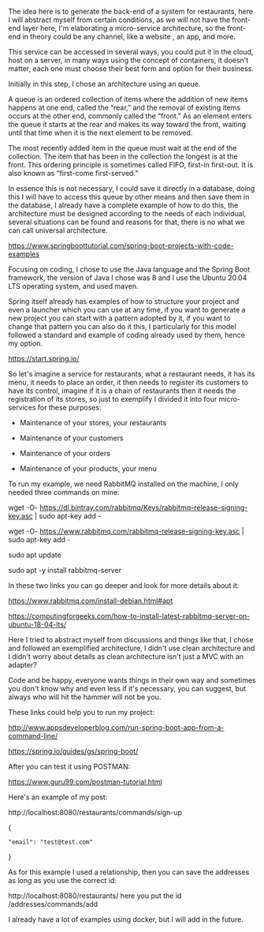 The idea here is to generate the back-end of a system for restaurants, here I will abstract myself from certain conditions, as we will not have the front-end layer here, I'm elaborating a micro-service architecture, so the front-end in theory could be any channel, like a website , an app, and more.



This service can be accessed in several ways, you could put it in the cloud, host on a server, in many ways using the concept of containers, it doesn't matter, each one must choose their best form and option for their business.


Initially in this step, I chose an architecture using an queue.


A queue is an ordered collection of items where the addition of new items happens at one end, called the “rear,” and the removal of existing items occurs at the other end, commonly called the “front.” As an element enters the queue it starts at the rear and makes its way toward the front, waiting until that time when it is the next element to be removed.


The most recently added item in the queue must wait at the end of the collection. The item that has been in the collection the longest is at the front. This ordering principle is sometimes called FIFO, first-in first-out. It is also known as “first-come first-served.”


In essence this is not necessary, I could save it directly in a database, doing this I will have to access this queue by other means and then save them in the database, I already have a complete example of how to do this, the architecture must be designed according to the needs of each individual, several situations can be found and reasons for that, there is no what we can call universal architecture.


https://www.springboottutorial.com/spring-boot-projects-with-code-examples


Focusing on coding, I chose to use the Java language and the Spring Boot framework, the version of Java I chose was 8 and I use the Ubuntu 20.04 LTS operating system, and used maven.


Spring itself already has examples of how to structure your project and even a launcher which you can use at any time, if you want to generate a new project you can start with a pattern adopted by it, if you want to change that pattern you can also do it this, I particularly for this model followed a standard and example of coding already used by them, hence my option.

https://start.spring.io/


So let's imagine a service for restaurants, what a restaurant needs, it has its menu, it needs to place an order, it then needs to register its customers to have its control, imagine if it is a chain of restaurants then it needs the registration of its stores, so just to exemplify I divided it into four micro-services for these purposes:


- Maintenance of your stores, your restaurants

- Maintenance of your customers

- Maintenance of your orders

- Maintenance of your products, your menu


To run my example, we need RabbitMQ installed on the machine, I only needed three commands on mine:


wget -O- https://dl.bintray.com/rabbitmq/Keys/rabbitmq-release-signing-key.asc | sudo apt-key add -

wget -O- https://www.rabbitmq.com/rabbitmq-release-signing-key.asc | sudo apt-key add -


sudo apt update

sudo apt -y install rabbitmq-server



In these two links you can go deeper and look for more details about it:



https://www.rabbitmq.com/install-debian.html#apt



https://computingforgeeks.com/how-to-install-latest-rabbitmq-server-on-ubuntu-18-04-lts/



Here I tried to abstract myself from discussions and things like that, I chose and followed an exemplified architecture, I didn't use clean architecture and I didn't worry about details as clean architecture isn't just a MVC with an adapter?


Code and be happy, everyone wants things in their own way and sometimes you don't know why and even less if it's necessary, you can suggest, but always who will hit the hammer will not be you.


These links could help you to run my project:



http://www.appsdeveloperblog.com/run-spring-boot-app-from-a-command-line/



https://spring.io/guides/gs/spring-boot/


After you can test it using POSTMAN:


https://www.guru99.com/postman-tutorial.html


Here's an example of my post:



http://localhost:8080/restaurants/commands/sign-up


{

    "email": "test@test.com"

}



As for this example I used a relationship, then you can save the addresses as long as you use the correct id:


http://localhost:8080/restaurants/ here you put the id /addresses/commands/add


I already have a lot of examples using docker, but I will add in the future.